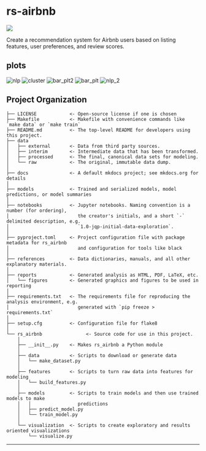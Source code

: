 # rs-airbnb

<a target="_blank" href="https://cookiecutter-data-science.drivendata.org/">
    <img src="https://img.shields.io/badge/CCDS-Project%20template-328F97?logo=cookiecutter" />
</a>

Create a recommendation system for Airbnb users based on listing features, user preferences, and review scores.
## plots
![nlp](https://github.com/user-attachments/assets/45a33f3d-869b-4536-8cb9-dd1ac1d78c20)
![cluster](https://github.com/user-attachments/assets/141e07bd-1597-4051-8a98-696017b3d439)
![bar_plt2](https://github.com/user-attachments/assets/d3bad030-56eb-4389-9dd4-d8cc03ff2dbd)
![bar_plt](https://github.com/user-attachments/assets/52bc8fdb-9446-4864-b0dc-08b0d545610d)
![nlp_2](https://github.com/user-attachments/assets/e78f18ec-f059-4161-850c-7106f016b99c)

## Project Organization

```
├── LICENSE            <- Open-source license if one is chosen
├── Makefile           <- Makefile with convenience commands like `make data` or `make train`
├── README.md          <- The top-level README for developers using this project.
├── data
│   ├── external       <- Data from third party sources.
│   ├── interim        <- Intermediate data that has been transformed.
│   ├── processed      <- The final, canonical data sets for modeling.
│   └── raw            <- The original, immutable data dump.
│
├── docs               <- A default mkdocs project; see mkdocs.org for details
│
├── models             <- Trained and serialized models, model predictions, or model summaries
│
├── notebooks          <- Jupyter notebooks. Naming convention is a number (for ordering),
│                         the creator's initials, and a short `-` delimited description, e.g.
│                         `1.0-jqp-initial-data-exploration`.
│
├── pyproject.toml     <- Project configuration file with package metadata for rs_airbnb
│                         and configuration for tools like black
│
├── references         <- Data dictionaries, manuals, and all other explanatory materials.
│
├── reports            <- Generated analysis as HTML, PDF, LaTeX, etc.
│   └── figures        <- Generated graphics and figures to be used in reporting
│
├── requirements.txt   <- The requirements file for reproducing the analysis environment, e.g.
│                         generated with `pip freeze > requirements.txt`
│
├── setup.cfg          <- Configuration file for flake8
│
└── rs_airbnb                <- Source code for use in this project.
    │
    ├── __init__.py    <- Makes rs_airbnb a Python module
    │
    ├── data           <- Scripts to download or generate data
    │   └── make_dataset.py
    │
    ├── features       <- Scripts to turn raw data into features for modeling
    │   └── build_features.py
    │
    ├── models         <- Scripts to train models and then use trained models to make
    │   │                 predictions
    │   ├── predict_model.py
    │   └── train_model.py
    │
    └── visualization  <- Scripts to create exploratory and results oriented visualizations
        └── visualize.py
```

--------


